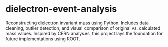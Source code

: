 # dielectron-event-analysis
Reconstructing dielectron invariant mass using Python. Includes data cleaning, outlier detection, and visual comparison of original vs. calculated mass values. Inspired by CERN analyses, this project lays the foundation for future implementations using ROOT.
